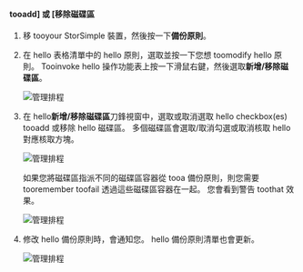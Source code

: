 <!--author=alkohli last changed: 01/02/17-->


#### <a name="tooadd-or-remove-a-volume"></a>tooadd] 或 [移除磁碟區

1. 移 tooyour StorSimple 裝置，然後按一下**備份原則**。

2. 在 hello 表格清單中的 hello 原則，選取並按一下您想 toomodify hello 原則。 Tooinvoke hello 操作功能表上按一下滑鼠右鍵，然後選取**新增/移除磁碟區**。

    ![管理排程](./media/storsimple-8000-add-remove-volume-backup-policy-u2/addvolbupol1.png)

3. 在 hello**新增/移除磁碟區**刀鋒視窗中，選取或取消選取 hello checkbox(es) tooadd 或移除 hello 磁碟區。 多個磁碟區會選取/取消勾選或取消核取 hello 對應核取方塊。

    ![管理排程](./media/storsimple-8000-add-remove-volume-backup-policy-u2/addvolbupol3.png)

    如果您將磁碟區指派不同的磁碟區容器從 tooa 備份原則，則您需要 tooremember toofail 透過這些磁碟區容器在一起。 您會看到警告 toothat 效果。

    ![管理排程](./media/storsimple-8000-add-remove-volume-backup-policy-u2/addvolbupol2.png)

4. 修改 hello 備份原則時，會通知您。 hello 備份原則清單也會更新。

    ![管理排程](./media/storsimple-8000-add-remove-volume-backup-policy-u2/addvolbupol6.png)




